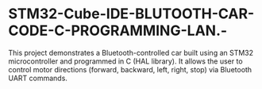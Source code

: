 # STM32-Cube-IDE-BLUTOOTH-CAR-CODE-C-PROGRAMMING-LAN.-
This project demonstrates a Bluetooth-controlled car built using an STM32 microcontroller and programmed in C (HAL library). It allows the user to control motor directions (forward, backward, left, right, stop) via Bluetooth UART commands.
